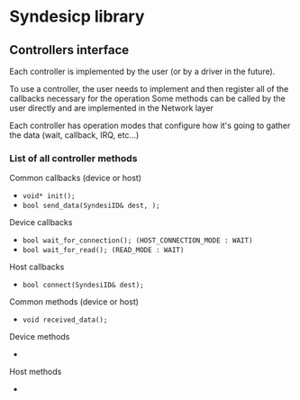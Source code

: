 # Syndesicp library


## Controllers interface

Each controller is implemented by the user (or by a driver in the future).

To use a controller, the user needs to implement and then register all of the callbacks necessary for the operation
Some methods can be called by the user directly and are implemented in the Network layer

Each controller has operation modes that configure how it's going to gather the data (wait, callback, IRQ, etc...) 

### List of all controller methods

Common callbacks (device or host)

- ``void* init();``
- ``bool send_data(SyndesiID& dest, );`` 

Device callbacks

- ``bool wait_for_connection(); (HOST_CONNECTION_MODE : WAIT)``
- ``bool wait_for_read(); (READ_MODE : WAIT)``


Host callbacks

- ``bool connect(SyndesiID& dest);``

Common methods (device or host)

- ``void received_data();``

Device methods

- 

Host methods

- 
